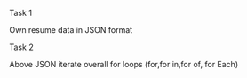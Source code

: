 Task 1 

Own resume data in JSON format 


Task 2 

Above JSON iterate overall for loops (for,for in,for of, for Each)